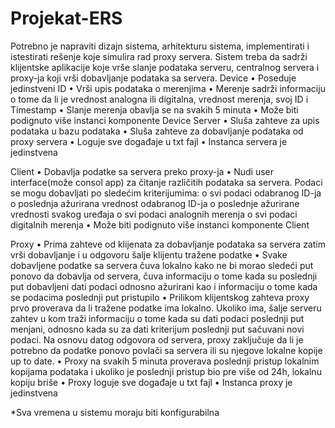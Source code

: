 # Projekat-ERS


Potrebno je napraviti dizajn sistema, arhitekturu sistema, implementirati i istestirati rešenje koje simulira rad proxy servera. Sistem treba da sadrži klijentske aplikacije koje vrše slanje podataka serveru, centralnog servera i proxy-ja koji vrši dobavljanje podataka sa servera.
Device
•	Poseduje jedinstveni ID
•	Vrši upis podataka o merenjima 
•	Merenje sadrži informaciju o tome da li je vrednost analogna ili digitalna, vrednost merenja, svoj ID i Timestamp
•	Slanje merenja obavlja se na svakih 5 minuta 
•	Može biti podignuto više instanci komponente Device
Server
•	Sluša zahteve za upis podataka u bazu podataka
•	Sluša zahteve za dobavljanje podataka od proxy servera
•	Loguje sve događaje u txt fajl
•	Instanca servera je jedinstvena

Client
•	Dobavlja podatke sa servera preko proxy-ja
•	Nudi user interface(može consol app) za čitanje različitih podataka sa servera. Podaci se mogu dobavljati po sledećim kriterijumima: 
o	svi podaci odabranog ID-ja 
o	poslednja ažurirana vrednost odabranog ID-ja
o	poslednje ažurirane vrednosti svakog uređaja
o	svi podaci analognih merenja
o	svi podaci digitalnih merenja
•	Može biti podignuto više instanci komponente Client

Proxy
•	Prima zahteve od klijenata za dobavljanje podataka sa servera zatim vrši dobavljanje i u odgovoru šalje klijentu tražene podatke
•	Svake dobavljene podatke sa servera čuva lokalno kako ne bi morao sledeći put ponovo da dobavlja od servera, čuva informaciju o tome kada su poslednji put dobavljeni dati podaci odnosno ažurirani kao i informaciju o tome kada se podacima poslednji put pristupilo
•	Prilikom klijentskog zahteva proxy prvo proverava da li tražene podatke ima lokalno. Ukoliko ima, šalje serveru zahtev u kom traži informaciju o tome kada su dati podaci poslednji put menjani, odnosno kada su za dati kriterijum poslednji put sačuvani novi podaci. Na osnovu datog odgovora od servera, proxy zaključuje da li je potrebno da podatke ponovo povlači sa servera ili su njegove lokalne kopije up to date.
•	Proxy na svakih 5 minuta proverava poslednji pristup lokalnim kopijama podataka i ukoliko je poslednji pristup bio pre više od 24h, lokalnu kopiju briše
•	Proxy loguje sve događaje u txt fajl
•	Instanca proxy je jedinstvena

*Sva vremena u sistemu moraju biti konfigurabilna
